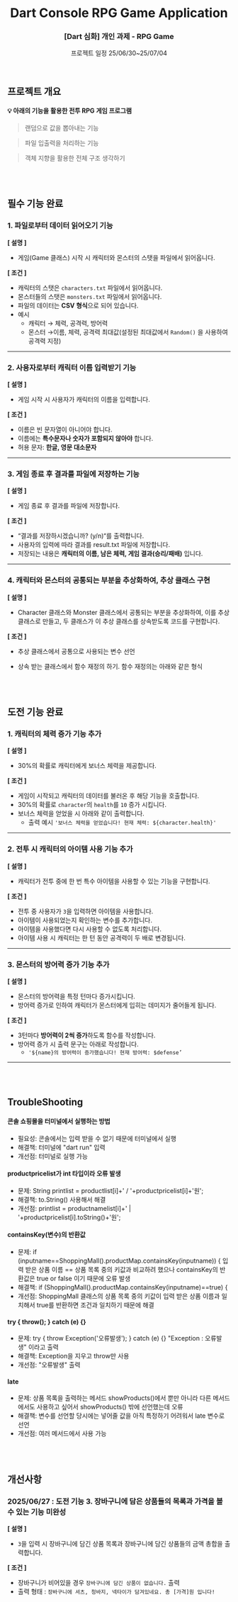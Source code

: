 <h1 align="center">
Dart Console RPG Game Application
</h1>
<h3 align="center">
[Dart 심화] 개인 과제 - RPG Game
</h3>

<p align="center"> 프로젝트 일정 25/06/30~25/07/04
</p>




<br/>
<h2>프로젝트 개요</h2>

#### 💡 아래의 기능을 활용한 전투 RPG 게임 프로그램
> 랜덤으로 값을 뽑아내는 기능
> 

> 파일 입출력을 처리하는 기능
> 

> 객체 지향을 활용한 전체 구조 생각하기

<br/>
<br/>

## **필수 기능 완료**

### 1. 파일로부터 데이터 읽어오기 기능

**[ 설명 ]**

- 게임(Game 클래스) 시작 시 캐릭터와 몬스터의 스탯을 파일에서 읽어옵니다.

**[ 조건 ]**

- 캐릭터의 스탯은 `characters.txt` 파일에서 읽어옵니다.
- 몬스터들의 스탯은 `monsters.txt` 파일에서 읽어옵니다.
- 파일의 데이터는 **CSV 형식**으로 되어 있습니다.
- 예시
    - 캐릭터 → 체력, 공격력, 방어력
    - 몬스터 →이름, 체력, 공격력 최대값(설정된 최대값에서 `Random()` 을 사용하여 공격력 지정)

---

### 2. 사용자로부터 캐릭터 이름 입력받기 기능

**[ 설명 ]**

- 게임 시작 시 사용자가 캐릭터의 이름을 입력합니다.

**[ 조건 ]**

- 이름은 빈 문자열이 아니어야 합니다.
- 이름에는 **특수문자나 숫자가 포함되지 않아야** 합니다.
- 허용 문자: **한글, 영문 대소문자**

---

### 3. 게임 종료 후 결과를 파일에 저장하는 기능

**[ 설명 ]**

- 게임 종료 후 결과를 파일에 저장합니다.

**[ 조건 ]**

- “결과를 저장하시겠습니까? (y/n)“를 출력합니다.
- 사용자의 입력에 따라 결과를 result.txt 파일에 저장합니다.
- 저장되는 내용은 **캐릭터의 이름, 남은 체력, 게임 결과(승리/패배)** 입니다.
---

### 4. 캐릭터와 몬스터의 공통되는 부분을 추상화하여, 추상 클래스 구현

**[ 설명 ]**

- Character 클래스와 Monster 클래스에서 공통되는 부분을 추상화하여, 이를 추상 클래스로 만들고, 두 클래스가 이 추상 클래스를 상속받도록 코드를 구현합니다.

**[ 조건 ]**

- 추상 클래스에서 공통으로 사용되는 변수 선언
- 상속 받는 클래스에서 함수 재정의 하기. 함수 재정의는 아래와 같은 형식

  <br/>
  <br/>

## **도전 기능 완료**

### 1. 캐릭터의 체력 증가 기능 추가

**[ 설명 ]**

- 30%의 확률로 캐릭터에게 보너스 체력을 제공합니다.

**[ 조건 ]** 

- 게임이 시작되고 캐릭터의 데이터를 불러온 후 해당 기능을 호출합니다.
- 30%의 확률로 `character`의 `health`를 `10` 증가 시킵니다.
- 보너스 체력을 얻었을 시 아래와 같이 출력합니다.
    - 출력 예시 `'보너스 체력을 얻었습니다! 현재 체력: ${character.health}'`

---

### 2. 전투 시 캐릭터의 아이템 사용 기능 추가

**[ 설명 ]**

- 캐릭터가 전투 중에 한 번 특수 아이템을 사용할 수 있는 기능을 구현합니다.

**[ 조건 ]**

- 전투 중 사용자가 `3`을 입력하면 아이템을 사용합니다.
- 아이템이 사용되었는지 확인하는 변수를 추가합니다.
- 아이템을 사용했다면 다시 사용할 수 없도록 처리합니다.
- 아이템 사용 시 캐릭터는 한 턴 동안 공격력이 두 배로 변경됩니다.

---

### 3. 몬스터의 방어력 증가 기능 추가

**[ 설명 ]**

- 몬스터의 방어력을 특정 턴마다 증가시킵니다.
- 방어력 증가로 인하여 캐릭터가 몬스터에게 입히는 데미지가 줄어들게 됩니다.

**[ 조건 ]**

- 3턴마다 **방어력이 2씩 증가**하도록 함수를 작성합니다.
- 방어력 증가 시 출력 문구는 아래로 작성합니다.
    - `'${name}의 방어력이 증가했습니다! 현재 방어력: $defense’`

---


<br/>
<br/>

## TroubleShooting

#### 콘솔 쇼핑몰을 터미널에서 실행하는 방법
- 필요성: 콘솔에서는 입력 받을 수 없기 때문에 터미널에서 실행
- 해결책: 터미널에 "dart run" 입력
- 개선점: 터미널로 실행 가능

#### productpricelist가 int 타입이라 오류 발생
- 문제: String printlist = productlist[i]+' / '+productpricelist[i]+'원';
- 해결책: to.String() 사용해서 해결
- 개선점: printlist = productnamelist[i]+' | '+productpricelist[i].toString()+'원';

#### containsKey(변수)의 반환값
- 문제: if (inputname==ShoppingMall().productMap.containsKey(inputname)) {
  입력 받은 상품 이름 == 상품 목록 중의 키값과 비교하려 했으나 containsKey의 반환값은
  true or false 이기 때문에 오류 발생
- 해결책: if (ShoppingMall().productMap.containsKey(inputname)==true) {
- 개선점: ShoppingMall 클래스의 상품 목록 중의 키값이 입력 받은 상품 이름과 일치해서
  true를 반환하면 조건과 일치하기 때문에 해결

#### try { throw(); } catch (e) {}
- 문제: try { throw Exception('오류발생'); } catch (e) {}
  "Exception : 오류발생" 이라고 출력
- 해결책: Exception을 지우고 throw만 사용
- 개선점: "오류발생" 출력

#### late
- 문제: 상품 목록을 출력하는 메서드 showProducts()에서 뿐만 아니라 다른 메서드에서도
  사용하고 싶어서 showProducts() 밖에 선언했는데 오류
- 해결책: 변수를 선언할 당시에는 넣어줄 값을 아직 특정하기 어려워서 late 변수로 선언
- 개선점: 여러 메서드에서 사용 가능


<br/>
<br/>

## 개선사항

### 2025/06/27 : 도전 기능 3. 장바구니에 담은 상품들의 목록과 가격을 볼 수 있는 기능 미완성

**[ 설명 ]**

- `3`을 입력 시 장바구니에 담긴 상품 목록과 장바구니에 담긴 상품들의 금액 총합을 출력합니다.

**[ 조건 ]**

- 장바구니가 비어있을 경우 `장바구니에 담긴 상품이 없습니다.` 출력
- 출력 형태 : `장바구니에 셔츠, 청바지, 넥타이가 담겨있네요. 총 [가격]원 입니다!`


